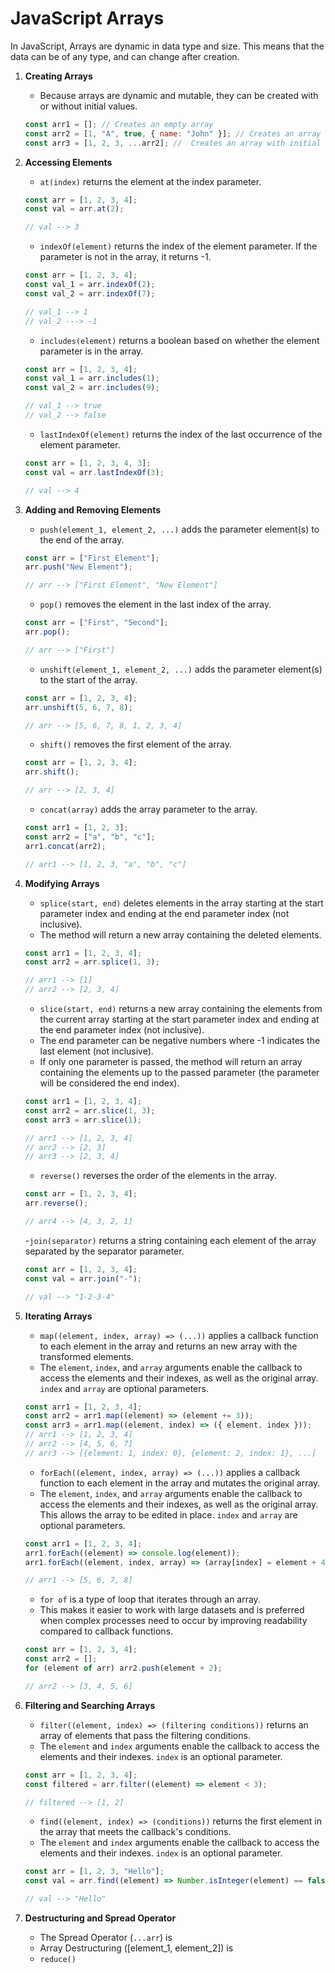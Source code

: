 # JavaScript Arrays

In JavaScript, Arrays are dynamic in data type and size. This means that the data can be of any type, and can change after creation.

1. **Creating Arrays**

   - Because arrays are dynamic and mutable, they can be created with or without initial values.

   ```javascript
   const arr1 = []; // Creates an empty array
   const arr2 = [1, "A", true, { name: "John" }]; // Creates an array with initial values
   const arr3 = [1, 2, 3, ...arr2]; //  Creates an array with initial values, and spreads the values from arr2
   ```

2. **Accessing Elements**

   - `at(index)` returns the element at the index parameter.

   ```javascript
   const arr = [1, 2, 3, 4];
   const val = arr.at(2);

   // val --> 3
   ```

   - `indexOf(element)` returns the index of the element parameter. If the parameter is not in the array, it returns -1.

   ```javascript
   const arr = [1, 2, 3, 4];
   const val_1 = arr.indexOf(2);
   const val_2 = arr.indexOf(7);

   // val_1 --> 1
   // val_2 ---> -1
   ```

   - `includes(element)` returns a boolean based on whether the element parameter is in the array.

   ```javascript
   const arr = [1, 2, 3, 4];
   const val_1 = arr.includes(1);
   const val_2 = arr.includes(9);

   // val_1 --> true
   // val_2 --> false
   ```

   - `lastIndexOf(element)` returns the index of the last occurrence of the element parameter.

   ```javascript
   const arr = [1, 2, 3, 4, 3];
   const val = arr.lastIndexOf(3);

   // val --> 4
   ```

3. **Adding and Removing Elements**

   - `push(element_1, element_2, ...)` adds the parameter element(s) to the end of the array.

   ```javascript
   const arr = ["First Element"];
   arr.push("New Element");

   // arr --> ["First Element", "New Element"]
   ```

   - `pop()` removes the element in the last index of the array.

   ```javascript
   const arr = ["First", "Second"];
   arr.pop();

   // arr --> ["First"]
   ```

   - `unshift(element_1, element_2, ...)` adds the parameter element(s) to the start of the array.

   ```javascript
   const arr = [1, 2, 3, 4];
   arr.unshift(5, 6, 7, 8);

   // arr --> [5, 6, 7, 8, 1, 2, 3, 4]
   ```

   - `shift()` removes the first element of the array.

   ```javascript
   const arr = [1, 2, 3, 4];
   arr.shift();

   // arr --> [2, 3, 4]
   ```

   - `concat(array)` adds the array parameter to the array.

   ```javascript
   const arr1 = [1, 2, 3];
   const arr2 = ["a", "b", "c"];
   arr1.concat(arr2);

   // arr1 --> [1, 2, 3, "a", "b", "c"]
   ```

4. **Modifying Arrays**

   - `splice(start, end)` deletes elements in the array starting at the start parameter index and ending at the end parameter index (not inclusive).
   - The method will return a new array containing the deleted elements.

   ```javascript
   const arr1 = [1, 2, 3, 4];
   const arr2 = arr.splice(1, 3);

   // arr1 --> [1]
   // arr2 --> [2, 3, 4]
   ```

   - `slice(start, end)` returns a new array containing the elements from the current array starting at the start parameter index and ending at the end parameter index (not inclusive).
   - The end parameter can be negative numbers where -1 indicates the last element (not inclusive).
   - If only one parameter is passed, the method will return an array containing the elements up to the passed parameter (the parameter will be considered the end index).

   ```javascript
   const arr1 = [1, 2, 3, 4];
   const arr2 = arr.slice(1, 3);
   const arr3 = arr.slice(1);

   // arr1 --> [1, 2, 3, 4]
   // arr2 --> [2, 3]
   // arr3 --> [2, 3, 4]
   ```

   - `reverse()` reverses the order of the elements in the array.

   ```javascript
   const arr = [1, 2, 3, 4];
   arr.reverse();

   // arr4 --> [4, 3, 2, 1]
   ```

   -`join(separator)` returns a string containing each element of the array separated by the separator parameter.

   ```javascript
   const arr = [1, 2, 3, 4];
   const val = arr.join("-");

   // val --> "1-2-3-4"
   ```

5. **Iterating Arrays**

   - `map((element, index, array) => (...))` applies a callback function to each element in the array and returns an new array with the transformed elements.
   - The `element`, `index`, and `array` arguments enable the callback to access the elements and their indexes, as well as the original array. `index` and `array` are optional parameters.

   ```javascript
   const arr1 = [1, 2, 3, 4];
   const arr2 = arr1.map((element) => (element += 3));
   const arr3 = arr1.map((element, index) => ({ element, index }));
   // arr1 --> [1, 2, 3, 4]
   // arr2 --> [4, 5, 6, 7]
   // arr3 --> [{element: 1, index: 0}, {element: 2, index: 1}, ...]
   ```

   - `forEach((element, index, array) => (...))` applies a callback function to each element in the array and mutates the original array.
   - The `element`, `index`, and `array` arguments enable the callback to access the elements and their indexes, as well as the original array. This allows the array to be edited in place. `index` and `array` are optional parameters.

   ```javascript
   const arr1 = [1, 2, 3, 4];
   arr1.forEach((element) => console.log(element));
   arr1.forEach((element, index, array) => (array[index] = element + 4));

   // arr1 --> [5, 6, 7, 8]
   ```

   - `for of` is a type of loop that iterates through an array.
   - This makes it easier to work with large datasets and is preferred when complex processes need to occur by improving readability compared to callback functions.

   ```javascript
   const arr = [1, 2, 3, 4];
   const arr2 = [];
   for (element of arr) arr2.push(element + 2);

   // arr2 --> [3, 4, 5, 6]
   ```

6. **Filtering and Searching Arrays**

   - `filter((element, index) => (filtering conditions))` returns an array of elements that pass the filtering conditions.
   - The `element` and `index` arguments enable the callback to access the elements and their indexes. `index` is an optional parameter.

   ```javascript
   const arr = [1, 2, 3, 4];
   const filtered = arr.filter((element) => element < 3);

   // filtered --> [1, 2]
   ```

   - `find((element, index) => (conditions))` returns the first element in the array that meets the callback's conditions.
   - The `element` and `index` arguments enable the callback to access the elements and their indexes. `index` is an optional parameter.

   ```javascript
   const arr = [1, 2, 3, "Hello"];
   const val = arr.find((element) => Number.isInteger(element) == false);

   // val --> "Hello"
   ```

7. **Destructuring and Spread Operator**
   - The Spread Operator (`...arr`) is
   - Array Destructuring ([element_1, element_2]) is
   - `reduce()`
